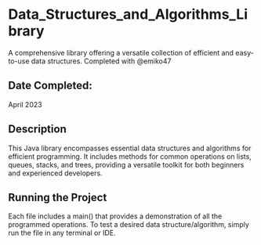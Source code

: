 # Data_Structures_and_Algorithms_Library
A comprehensive library offering a versatile collection of efficient and easy-to-use data structures. Completed with @emiko47

## Date Completed:
April 2023

## Description
This Java library encompasses essential data structures and algorithms for efficient programming. It includes methods for common operations on lists, queues, stacks, and trees, providing a versatile toolkit for both beginners and experienced developers.

## Running the Project
Each file includes a main() that provides a demonstration of all the programmed operations. To test a desired data structure/algorithm, simply run the file in any terminal or IDE. 
